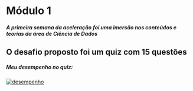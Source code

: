 # Módulo 1

##### A primeira semana da aceleração foi uma imersão nos conteúdos e teorias da área de Ciência de Dados

## O desafio proposto foi um quiz com 15 questões

##### Meu desempenho no quiz:

[![desempenho](https://media-exp1.licdn.com/dms/image/C4D22AQHzuPOjlEUP3A/feedshare-shrink_800/0?e=1594857600&v=beta&t=n2geK6S9OHDesgzLP6HkM6v_NaKiuzfehvPqhqds4cM "desempenho")](https://media-exp1.licdn.com/dms/image/C4D22AQHzuPOjlEUP3A/feedshare-shrink_800/0?e=1594857600&v=beta&t=n2geK6S9OHDesgzLP6HkM6v_NaKiuzfehvPqhqds4cM "desempenho")